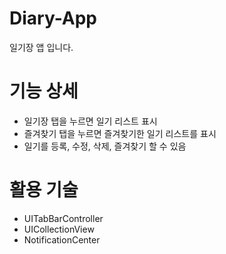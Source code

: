 # Diary-App
일기장 앱 입니다.

# 기능 상세
- 일기장 탭을 누르면 일기 리스트 표시
- 즐겨찾기 탭을 누르면 즐겨찾기한 일기 리스트를 표시
- 일기를 등록, 수정, 삭제, 즐겨찾기 할 수 있음

# 활용 기술
- UITabBarController
- UICollectionView
- NotificationCenter

